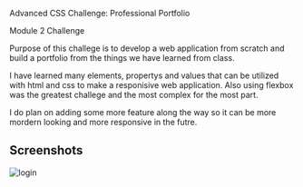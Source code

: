
Advanced CSS Challenge: Professional Portfolio

Module 2 Challenge

Purpose of this challege is to develop a web application from scratch and build a portfolio from the things we have learned from class.

I have learned many elements, propertys and values that can be utilized with html and css to make a responisive web application. Also using flexbox was the greatest challege and the most complex for the most part. 

I do plan on adding some more feature along the way so it can be more mordern looking and more responsive in the futre.




## Screenshots

![login](https://github.com/Ajayyang461/Module-Challenge2/blob/main/web%20application.png?raw=true)

